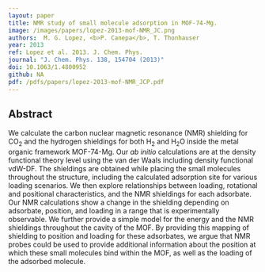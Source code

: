 ```yaml
---
layout: paper
title: NMR study of small molecule adsorption in MOF-74-Mg.
image: /images/papers/lopez-2013-mof-NMR_JC.png
authors:  M. G. Lopez, <b>P. Canepa</b>, T. Thonhauser
year: 2013
ref: Lopez et al. 2013. J. Chem. Phys.
journal: "J. Chem. Phys. 138, 154704 (2013)"
doi: 10.1063/1.4800952
github: NA
pdf: /pdfs/papers/lopez-2013-mof-NMR_JCP.pdf
---
```


## Abstract

We calculate the carbon nuclear magnetic resonance (NMR) shielding for CO<sub>2</sub> and the hydrogen shieldings for both H<sub>2</sub> and H<sub>2</sub>O inside the metal organic framework MOF-74-Mg. Our <i>ab initio</i> calculations are at the density functional theory level using the van der Waals including density functional vdW-DF. The shieldings are obtained while placing the small molecules throughout the structure, including the calculated adsorption site for various loading scenarios. We then explore relationships between loading, rotational and positional characteristics, and the NMR shieldings for each adsorbate. Our NMR calculations show a change in the shielding depending on adsorbate, position, and loading in a range that is experimentally observable. We further provide a simple model for the energy and the NMR shieldings throughout the cavity of the MOF. By providing this mapping of shielding to position and loading for these adsorbates, we argue that NMR probes could be used to provide additional information about the position at which these small molecules bind within the MOF, as well as the loading of the adsorbed molecule.